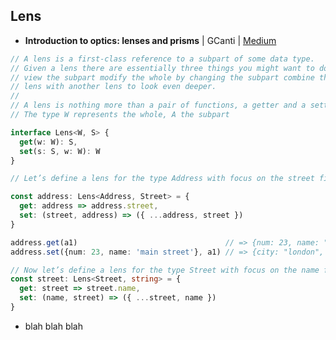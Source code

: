 
## Lens
* **Introduction to optics: lenses and prisms** | GCanti | [Medium](https://medium.com/@gcanti/introduction-to-optics-lenses-and-prisms-3230e73bfcfe)
```typescript
// A lens is a first-class reference to a subpart of some data type. 
// Given a lens there are essentially three things you might want to do
// view the subpart modify the whole by changing the subpart combine this 
// lens with another lens to look even deeper.
// 
// A lens is nothing more than a pair of functions, a getter and a setter. 
// The type W represents the whole, A the subpart

interface Lens<W, S> {
  get(w: W): S,
  set(s: S, w: W): W
}

// Let’s define a lens for the type Address with focus on the street field

const address: Lens<Address, Street> = {
  get: address => address.street,
  set: (street, address) => ({ ...address, street })
}

address.get(a1)                                 // => {num: 23, name: "high street"}
address.set({num: 23, name: 'main street'}, a1) // => {city: "london", street: {num: 23, name: "main street"}}

// Now let’s define a lens for the type Street with focus on the name field
const street: Lens<Street, string> = {
  get: street => street.name,
  set: (name, street) => ({ ...street, name })
}
```
* blah blah blah
